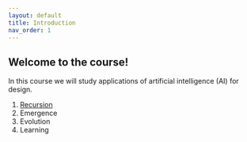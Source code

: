 ```yaml
---
layout: default
title: Introduction
nav_order: 1
---
```


## Welcome to the course!

In this course we will study applications of artificial intelligence (AI) for design.

1. [Recursion](docs/recursion#jekyll-themes)
2. Emergence
3. Evolution
4. Learning
